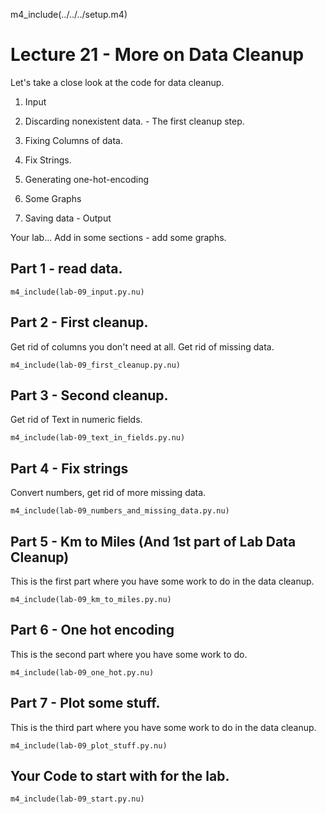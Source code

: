 
m4_include(../../../setup.m4)

# Lecture 21 - More on Data Cleanup 

Let's take a close look at the code for data cleanup.

1. Input
2. Discarding nonexistent data. - The first cleanup step.
3. Fixing Columns of data.
4. Fix Strings.

5. Generating one-hot-encoding

0. Some Graphs
0. Saving data - Output

Your lab...
Add in some sections - add some graphs.

## Part 1 - read data.

```
m4_include(lab-09_input.py.nu)
```

## Part 2 - First cleanup.

Get rid of columns you don't need at all.  Get rid of missing data.

```
m4_include(lab-09_first_cleanup.py.nu)
```

## Part 3 - Second cleanup.

Get rid of Text in numeric fields.

```
m4_include(lab-09_text_in_fields.py.nu)
```

## Part 4 - Fix strings

Convert numbers, get rid of more missing data.

```
m4_include(lab-09_numbers_and_missing_data.py.nu)
```

## Part 5 - Km to Miles (And 1st part of Lab Data Cleanup)

This is the first part where you have some work to do in the data cleanup.

```
m4_include(lab-09_km_to_miles.py.nu)
```

## Part 6 - One hot encoding

This is the second part where you have some work to do.

```
m4_include(lab-09_one_hot.py.nu)
```

## Part 7 - Plot some stuff.

This is the third part where you have some work to do in the data cleanup.

```
m4_include(lab-09_plot_stuff.py.nu)
```











## Your Code to start with for the lab.

```
m4_include(lab-09_start.py.nu)
```


